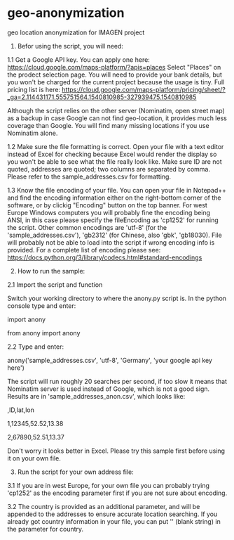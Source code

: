 # geo-anonymization
geo location anonymization for IMAGEN project

1. Befor using the script, you will need:

  1.1 Get a Google API key. 
    You can apply one here: https://cloud.google.com/maps-platform/?apis=places
    Select "Places" on the prodect selection page. You will need to provide your bank details, but you won't be charged for the current project because the usage is tiny. Full pricing list is here: https://cloud.google.com/maps-platform/pricing/sheet/?_ga=2.114431171.555751564.1540810985-327939475.1540810985
    
Although the script relies on the other server (Nominatim, open street map) as a backup in case Google can not find geo-location, it provides much less coverage than Google. You will find many missing locations if you use Nominatim alone. 
  
  1.2 Make sure the file formatting is correct. 
    Open your file with a text editor instead of Excel for checking because Excel would render the display so you won't be able to see what the file really look like.
    Make sure ID are not quoted, addresses are quoted; two columns are separated by comma. Please refer to the sample_addresses.csv for formatting.
    
  1.3 Know the file encoding of your file. 
    You can open your file in Notepad++ and find the encoding information either on the right-bottom corner of the software, or by clickig "Encoding" button on the top banner.
    For west Europe Windows computers you will probably fine the encoding being ANSI, in this case please specify the fileEncoding as 'cp1252' for running the script.
    Other common encodings are 'utf-8' (for the 'sample_addresses.csv'), 'gb2312' (for Chinese, also 'gbk', 'gb18030). File will probably not be able to load into the script if wrong encoding info is provided.
    For a complete list of encoding please see:
    https://docs.python.org/3/library/codecs.html#standard-encodings
    


2. How to run the sample:

  2.1 Import the script and function
  
  Switch your working directory to where the anony.py script is. In the python console type and enter:
  
import anony

from anony import anony


  2.2 Type and enter:
  
  anony('sample_addresses.csv', 'utf-8', 'Germany', 'your google api key here')
  
  The script will run roughly 20 searches per second, if too slow it means that Nominatim server is used instead of Google, which is not a good sign. Results are in 'sample_addresses_anon.csv', which looks like:
  
  
  ,ID,lat,lon
  
1,12345,52.52,13.38

2,67890,52.51,13.37


  Don't worry it looks better in Excel. Please try this sample first before using it on your own file. 
  
3. Run the script for your own address file:

  3.1 If you are in west Europe, for your own file you can probably trying 'cp1252' as the encoding parameter first if you are not sure about encoding.
  
  3.2 The country is provided as an additional parameter, and will be appended to the addresses to ensure accurate location searching. If you already got country information in your file, you can put '' (blank string) in the parameter for country.

  
  
  
  
